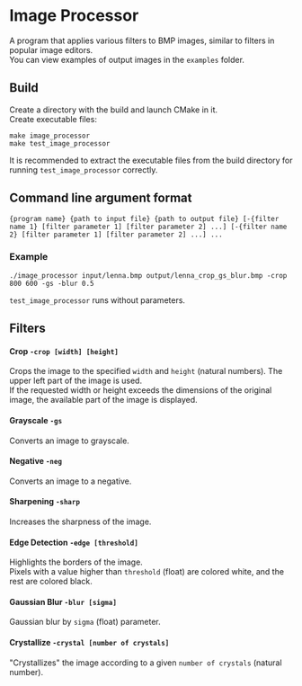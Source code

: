 # Image Processor

A program that applies various filters to BMP images, similar to filters in popular image editors. \
You can view examples of output images in the `examples` folder.

## Build

Create a directory with the build and launch CMake in it. \
Create executable files:
```
make image_processor
make test_image_processor
```

It is recommended to extract the executable files from the build directory for running `test_image_processor` correctly.

## Command line argument format

`{program name} {path to input file} {path to output file} [-{filter name 1} [filter parameter 1] [filter parameter 2] ...] [-{filter name 2} [filter parameter 1] [filter parameter 2] ...] ...`

### Example

`./image_processor input/lenna.bmp output/lenna_crop_gs_blur.bmp -crop 800 600 -gs -blur 0.5`

`test_image_processor` runs without parameters.

## Filters

#### Crop   `-crop [width] [height]`

Crops the image to the specified `width` and `height` (natural numbers). The upper left part of the image is used. \
If the requested width or height exceeds the dimensions of the original image, the available part of the image is displayed.

#### Grayscale `-gs`

Converts an image to grayscale.

#### Negative `-neg`

Converts an image to a negative.

#### Sharpening `-sharp`

Increases the sharpness of the image.

#### Edge Detection `-edge [threshold]`

Highlights the borders of the image. \
Pixels with a value higher than `threshold` (float) are colored white, and the rest are colored black.

#### Gaussian Blur `-blur [sigma]`

Gaussian blur by `sigma` (float) parameter.

#### Crystallize `-crystal [number of crystals]`

"Crystallizes" the image according to a given `number of crystals` (natural number).
